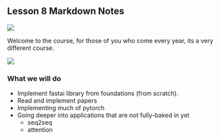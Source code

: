
## Lesson 8 Markdown Notes

![](https://snag.gy/HiJUsO.jpg)

Welcome to the course, for those of you who come every year, its a very different course.

![](https://snag.gy/B1gdqJ.jpg)


### What we will do

- Implement fastai library from foundations (from scratch). 
- Read and implement papers
- Implementing much of pytorch
- Going deeper into applications that are not fully-baked in yet
    - seq2seq
    - attention